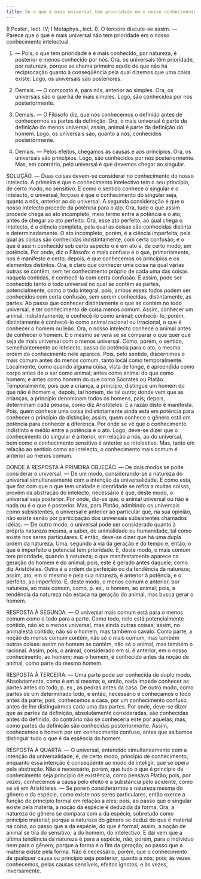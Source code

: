 ```yaml
---
title: Se o que é mais universal tem prioridade em o nosso conhecimento intelectual
---
```


(I Poster., lect. IV; I Metaphys., lect. I).
  O terceiro discute-se assim. ― Parece que o que é mais universal não tem prioridade em o nosso conhecimento intelectual.  

1. ― Pois, o que tem prioridade e é mais conhecido, por natureza, é posterior e menos conhecido por nós. Ora, os universais têm prioridade, por natureza, porque se chama primeiro aquilo de que não há reciprocação quanto à conseqüência pela qual dizemos que uma coisa existe. Logo, os universais são posteriores.  

2. Demais. ― O composto é, para nós, anterior ao simples. Ora, os universais são o que há de mais simples. Logo, são conhecidos por nós posteriormente.  

3. Demais. ― O Filósofo diz, que nós conhecemos o definido antes de conhecermos as partes da definição. Ora, o mais universal é parte da definição do menos universal; assim, animal é parte da definição do homem. Logo, os universais são, quanto a nós, conhecidos posteriormente.  

4. Demais. ― Pelos efeitos, chegamos às causas e aos princípios. Ora, os universais são princípios. Logo, são conhecidos por nós posteriormente. Mas, em contrário, pelo universal é que devemos chegar ao singular.  

SOLUÇÃO. ― Duas coisas devem-se considerar no conhecimento do nosso intelecto. A primeira é que o conhecimento intelectivo tem o seu princípio, de certo modo, no sensitivo. E como o sentido conhece o singular e o intelecto, o universal, forçoso é que o conhecimento do singular seja, quanto a nós, anterior ao do universal. A segunda consideração é que o nosso intelecto procede da potência para o ato. Ora, tudo o que assim procede chega ao ato incompleto, meio termo entre a potência e o ato, antes de chegar ao ato perfeito. Ora, esse ato perfeito, ao qual chega o intelecto, é a ciência completa, pela qual as coisas são conhecidas distinta e determinadamente. O ato incompleto, porém, é a ciência imperfeita, pela qual as coisas são conhecidas indistintamente, com certa confusão; e o que é assim conhecido sob certo aspecto o é em ato e, de certo modo, em potência. Por onde, diz o Filósofo: o mais confuso é o que, primariamente, nos é manifesto e certo; depois, é que conhecemos os princípios e os elementos distintos.  Ora, é claro que conhecer uma coisa na qual várias outras se contêm, sem ter conhecimento próprio de cada uma das coisas naquela contidas, é conhecê-la com certa confusão. E assim, pode ser conhecido tanto o todo universal no qual se contêm as partes, potencialmente, como o todo integral; pois, ambos esses todos podem ser conhecidos com certa confusão, sem serem conhecidas, distintamente, as partes. Ao passo que conhecer distintamente o que se contém no todo universal, é ter conhecimento de coisa menos comum. Assim, conhecer um animal, indistintamente, é conhecê-lo como animal; conhecê- lo, porém, distintamente é conhecê-lo como animal racional ou irracional, o que é conhecer o homem ou leão. Ora, o nosso intelecto conhece o animal antes de conhecer o homem. E o mesmo se verá se se comparar o que quer que seja de mais universal com o menos universal.  Como, porém, o sentido, semelhantemente ao intelecto, passa da potência para o ato, a mesma ordem do conhecimento nele aparece. Pois, pelo sentido, discernimos o mais comum antes do menos comum, tanto local como temporalmente. Localmente, como quando alguma coisa, vista de longe, é apreendida como corpo antes de o ser como animal; antes como animal do que como homem; e antes como homem do que como Sócrates ou Platão. Temporalmente, pois que a criança, a princípio, distingue um homem do que não é homem e, depois, tal homem, de tal outro; donde vem que as crianças, a princípio denominam todos os homens, pais; depois, determinam cada pessoa, como diz Aristóteles. E a razão disto é manifesta. Pois, quem conhece uma coisa indistintamente ainda está em potência para conhecer o princípio da distinção; assim, quem conhece o gênero está em potência para conhecer a diferença. Por onde se vê que o conhecimento indistinto é médio entre a potência e o ato.  Logo, deve-se dizer que o conhecimento do singular é anterior, em relação a nós, ao do universal, bem como o conhecimento sensitivo é anterior ao intelectivo. Mas, tanto em relação ao sentido como ao intelecto, o conhecimento mais comum é anterior ao menos comum.  

DONDE A RESPOSTA À PRIMEIRA OBJEÇÃO. ― De dois modos se pode considerar o universal. ― De um modo, considerando-se a natureza do universal simultaneamente com a intenção da universalidade. E como esta, que faz com que o que tem unidade e identidade se refira a muitas coisas, provém da abstração do intelecto, necessário é que, deste modo, o universal seja posterior. Por onde, diz-se que, o animal universal ou não é nada ou é o que é posterior. Mas, para Platão, admitindo os universais como subsistentes, o universal é anterior ao particular que, na sua opinião, não existe senão por participação dos universais subsistentes chamados idéias. ― De outro modo, o universal pode ser considerado quanto à própria natureza mesma, a saber, de animalidade ou humanidade, tal como existe nos seres particulares. E então, deve-se dizer que há uma dupla ordem da natureza. Uma, segundo a via da geração e do tempo e, então, o que é imperfeito e potencial tem prioridade. E, deste modo, o mais comum tem prioridade, quando à natureza; o que manifestamente aparece na geração do homem e do animal; pois, este é gerado antes daquele, como diz Aristóteles. Outra é a ordem da perfeição ou da tendência da natureza; assim, ato, em si mesmo e pela sua natureza, é anterior à potência, e o perfeito, ao imperfeito. E, deste modo, o menos comum é anterior, por natureza, ao mais comum, como, p. ex., o homem, ao animal; pois, a tendência da natureza não estaca na geração do animal, mas busca gerar o homem.  

RESPOSTA À SEGUNDA. ― O universal mais comum está para o menos comum como o todo para a parte. Como todo, nele está potencialmente contido, não só o menos universal, mas ainda outras coisas; assim, no animalestá contido, não só o homem, mas também o cavalo. Como parte, a noção do menos comum contém, não só o mais comum, mas também outras coisas: assim no homem se contém, não só o animal, mas também o racional. Assim, pois, o animal, considerado em si, é anterior, em o nosso conhecimento, ao homem; mas o homem, é conhecido antes da noção de animal, como parte do mesmo homem.  

RESPOSTA À TERCEIRA. ― Uma parte pode ser conhecida de duplo modo. Absolutamente, como é em si mesma; e, então, nada impede conhecer as partes antes do todo, p. ex., as pedras antes da casa. De outro modo, como partes de um determinado todo, e então, necessário é conheçamos o todo antes da parte; pois, conhecemos a casa, por um conhecimento confuso, antes de lhe distinguirmos cada uma das partes. Por onde, deve-se dizer que as partes da definição, absolutamente consideradas, são conhecidas antes do definido, do contrário não se conheceria este por aquelas; mas, como partes da definição são conhecidas posteriormente. Assim, conhecemos o homem por um conhecimento confuso, antes que saibamos distinguir tudo o que é da essência do homem.  

RESPOSTA À QUARTA. ― O universal, entendido simultaneamente com a intenção da universalidade, é, de certo modo, princípio de conhecimento, enquanto essa intenção é conseqüente ao modo de inteligir, que se opera pela abstração. Não é necessário, porém, que tudo o que é princípio de conhecimento seja princípio de existência, como pensava Platão; pois, por vezes, conhecemos a causa pelo efeito e a substância pelo acidente, como se vê em Aristóteles. ― Se porém considerarmos a natureza mesma do gênero e da espécie, como existe nos seres particulares, então exerce a função de princípio formal em relação a eles; pois, ao passo que o singular existe pela matéria, a noção da espécie é deduzida da forma. Ora, a natureza do gênero se compara com a da espécie, sobretudo como princípio material; porque a natureza do gênero se deduz do que é material na coisa, ao passo que a da espécie, do que é formal; assim, a noção de animal se tira do sensitivo; a do homem, do intelectivo. E daí vem que a última tendência da natureza é para a espécie, não, porém, para o indivíduo nem para o gênero; porque a forma é o fim da geração; ao passo que a matéria existe pela forma. Não é necessário, porém, que o conhecimento de qualquer causa ou princípio seja posterior, quanto a nós; pois; às vezes conhecemos, pelas causas sensíveis, efeitos ignotos, e às vezes, inversamente.